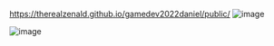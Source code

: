 https://therealzenald.github.io/gamedev2022daniel/public/
![image](https://user-images.githubusercontent.com/101647451/192580673-714df286-9d65-433d-8e43-904d9d1b78ee.png)

![image](https://user-images.githubusercontent.com/101647451/192589246-dc2e0082-5825-40d0-a9af-3a513a9bbf6d.png)


